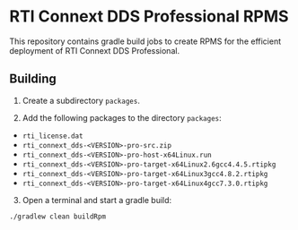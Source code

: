 # RTI Connext DDS Professional RPMS

This repository contains gradle build jobs to create RPMS for the efficient deployment of RTI Connext DDS Professional.

## Building

1. Create a subdirectory `packages`.

2. Add the following packages to the directory `packages`:
  * `rti_license.dat`
  * `rti_connext_dds-<VERSION>-pro-src.zip`
  * `rti_connext_dds-<VERSION>-pro-host-x64Linux.run`
  * `rti_connext_dds-<VERSION>-pro-target-x64Linux2.6gcc4.4.5.rtipkg`
  * `rti_connext_dds-<VERSION>-pro-target-x64Linux3gcc4.8.2.rtipkg`
  * `rti_connext_dds-<VERSION>-pro-target-x64Linux4gcc7.3.0.rtipkg`

3. Open a terminal and start a gradle build:
~~~~
./gradlew clean buildRpm
~~~~
